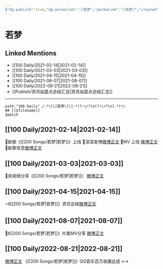 ```yaml
---
{"dg-publish":true,"dg-permalink":"/若梦","permalink":"/若梦/","created":"2022-12-07T16:14:01.000+08:00","updated":"2023-04-10T15:55:26.287+08:00"}
---
```


# 若梦

## Linked Mentions
- [[100 Daily/2021-02-14\|2021-02-14]]
- [[100 Daily/2021-03-03\|2021-03-03]]
- [[100 Daily/2021-04-15\|2021-04-15]]
- [[100 Daily/2021-08-07\|2021-08-07]]
- [[100 Daily/2022-08-21\|2022-08-21]]
- [[Publish/资讯站盘点总结汇总\|资讯站盘点总结汇总]]


---

```expander
path:"100 Daily" /.*\[\[若梦\]\].*(?:\r?\n(?!\r?\n).*)*/
## [[$filename]]
$match
```
## [[100 Daily/2021-02-14\|2021-02-14]]
🌟新歌《[[200 Songs/若梦\|若梦]]》上线
🌿深深发博[微博正文](https://m.weibo.cn/6466290670/4604475057113916)
🌿MV 上线 [微博正文](https://m.weibo.cn/6466290670/4604441761681296)
🌿新歌信息[微博正文](https://m.weibo.cn/6466290670/4604444714741662)
## [[100 Daily/2021-03-03\|2021-03-03]]
🌟央视频分享《[[200 Songs/若梦\|若梦]]》 [微博正文](https://m.weibo.cn/6466290670/4610808066347700)

## [[100 Daily/2021-04-15\|2021-04-15]]
⭐《[[200 Songs/若梦\|若梦]]》资讯总结[微博正文](https://m.weibo.cn/6466290670/4626196166084824)
## [[100 Daily/2021-08-07\|2021-08-07]]
💫《[[200 Songs/若梦\|若梦]]》片尾MV分享 [微博正文](https://m.weibo.cn/6466290670/4667546131760178)
## [[100 Daily/2022-08-21\|2022-08-21]]
[微博正文](https://weibo.com/detail/4804972380688477) 《[[200 Songs/若梦\|若梦]]》QQ音乐百万收藏达成
<-->